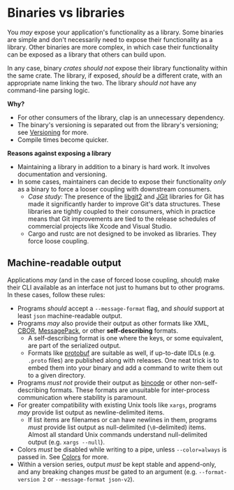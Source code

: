# Binaries vs libraries

You *may* expose your application's functionality as a library. Some binaries are simple and don't necessarily need to expose their functionality as a library. Other binaries are more complex, in which case their functionality can be exposed as a library that others can build upon.

In any case, binary *crates* *should not* expose their library functionality within the same crate. The library, if exposed, *should* be a different crate, with an appropriate name linking the two. The library *should not* have any command-line parsing logic.

**Why?**
* For other consumers of the library, clap is an unnecessary dependency.
* The binary's versioning is separated out from the library's versioning; see [Versioning](versioning.html) for more.
* Compile times become quicker.

**Reasons against exposing a library**
* Maintaining a library in addition to a binary is hard work. It involves documentation and versioning.
* In some cases, maintainers can decide to expose their functionality *only* as a binary to force a looser coupling with downstream consumers.
  * *Case study:* The presence of the [libgit2](https://libgit2.org/) and [JGit](https://www.eclipse.org/jgit/) libraries for Git has made it significantly harder to improve Git's data structures. These libraries are tightly coupled to their consumers, which in practice means that Git improvements are tied to the release schedules of commercial projects like Xcode and Visual Studio.
  * Cargo and rustc are not designed to be invoked as libraries. They force loose coupling.

## Machine-readable output

Applications *may* (and in the case of forced loose coupling, *should*) make their CLI available as an interface not just to humans but to other programs. In these cases, follow these rules:
* Programs *should* accept a `--message-format` flag, and *should* support at least `json` machine-readable output.
* Programs *may* also provide their output as other formats like XML, [CBOR](https://cbor.io/), [MessagePack](https://msgpack.org/index.html), or other **self-describing** formats.
  * A self-describing format is one where the keys, or some equivalent, are part of the serialized output.
  * Formats like [protobuf](https://developers.google.com/protocol-buffers) are suitable as well, if up-to-date IDLs (e.g. `.proto` files) are published along with releases. One neat trick is to embed them into your binary and add a command to write them out to a given directory.
* Programs *must not* provide their output as [bincode](https://github.com/bincode-org/bincode) or other non-self-describing formats. These formats are unsuitable for inter-process communication where stability is paramount.
* For greater compatibility with existing Unix tools like `xargs`, programs *may* provide list output as newline-delimited items.
  * If list items are filenames or can have newlines in them, programs *must* provide list output as null-delimited (`\0`-delimited) items. Almost all standard Unix commands understand null-delimited output (e.g. `xargs --null`).
* Colors *must* be disabled while writing to a pipe, unless `--color=always` is passed in. See [Colors](./colors.html) for more.
* Within a version series, output *must* be kept stable and append-only, and any breaking changes *must* be gated to an argument (e.g. `--format-version 2` or `--message-format json-v2`).
